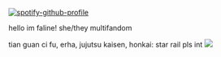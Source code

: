 
[![spotify-github-profile](https://spotify-github-profile.kittinanx.com/api/view?uid=317r4kqgesxsl34pebram7sthrry&cover_image=true&theme=default&show_offline=false&background_color=121212&interchange=false)](https://github.com/kittinan/spotify-github-profile)



hello im faline! she/they multifandom



  tian guan ci fu, erha, jujutsu kaisen, honkai: star rail pls int
<img src=" [[link](https://pixelsafari.neocities.org/stamps/miku.gif)] "/>


<!---
xianles/xianles is a ✨ special ✨ repository because its `README.md` (this file) appears on your GitHub profile.
You can click the Preview link to take a look at your changes.
--->

